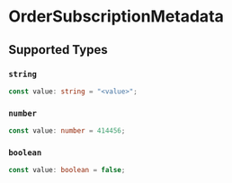 # OrderSubscriptionMetadata


## Supported Types

### `string`

```typescript
const value: string = "<value>";
```

### `number`

```typescript
const value: number = 414456;
```

### `boolean`

```typescript
const value: boolean = false;
```

